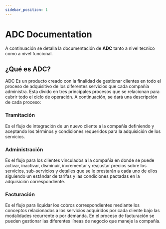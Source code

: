 ```yaml
---
sidebar_position: 1
---
```


# ADC Documentation

A continuación se detalla la documentación de **ADC** tanto a nivel tecnico como a nivel funcional.

## ¿Qué es ADC?

ADC Es un producto creado con la finalidad de gestionar clientes en todo el proceso de adquisitivo de los diferentes servicios que cada compañía administra. Esta divido en tres principales procesos que se relacionan para cubrir todo el ciclo de operación. A continuación, se dará una descripción de cada proceso: 

### Tramitación 
Es el flujo de integración de un nuevo cliente a la compañía definiendo y aceptando los términos y condiciones requeridos para la adquisición de los servicios. 

### Administración
Es el flujo para los clientes vinculados a la compañía en donde se puede activar, inactivar, disminuir, incrementar y reajustar precios sobre los servicios, sub-servicios y detalles que se le prestarán a cada uno de ellos siguiendo un estándar de tarifas y las condiciones pactadas en la adquisición correspondiente. 


### Facturación
Es el flujo para liquidar los cobros correspondientes mediante los conceptos relacionados a los servicios adquiridos por cada cliente bajo las modalidades recurrente o por demanda. En el proceso de facturación se pueden gestionar las diferentes líneas de negocio que maneje la compañía. 
